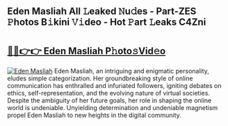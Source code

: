## Eden Masliah All 𝙻eaked 𝙽u𝚍es - Part-ZES 𝙿hotos B𝚒kini 𝚅𝚒deo - Hot 𝙿art 𝙻eaks C4Zni

# <h2><a href="http://ld6vhf.urlbe.top/?page=Eden+Masliah">🔗🔗👉👉 Eden Masliah P𝚑oto𝚜Vid𝚎o</a></h2>

[![Eden Masliah](https://i.imgur.com/eBuTRDB.gif)](http://ld6vhf.urlbe.top/?page=Eden+Masliah)
Eden Masliah, an intriguing and enigmatic personality, eludes simple categorization. Her groundbreaking style of online communication has enthralled and infuriated followers, igniting debates on ethics, self-representation, and the evolving nature of virtual societies. Despite the ambiguity of her future goals, her role in shaping the online world is undeniable. Unyielding determination and undeniable magnetism propel Eden Masliah to new heights in the digital community.

